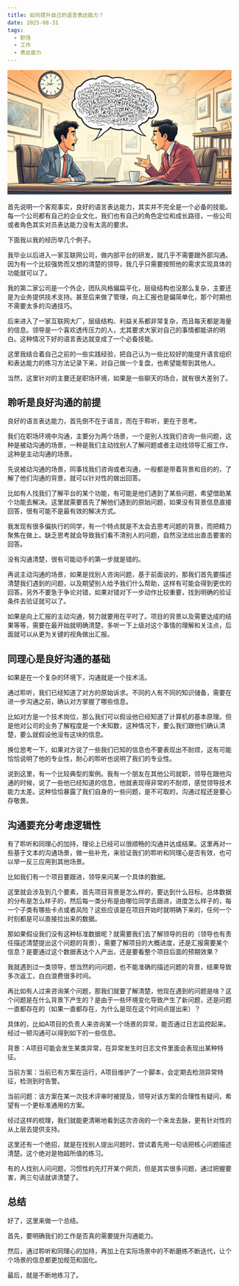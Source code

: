 ```yaml
---
title: 如何提升自己的语言表达能力？
date: 2025-08-31
tags:
  - 职场
  - 工作
  - 表达能力
---
```


![](/images/speek.jpg)

首先说明一个客观事实，良好的语言表达能力，其实并不完全是一个必备的技能。每一个公司都有自己的企业文化，我们也有自己的角色定位和成长路径，一些公司或者角色其实对员表达能力没有太高的要求。

下面我以我的经历举几个例子。

我毕业以后进入一家互联网公司，做内部平台的研发，就几乎不需要跟外部沟通。因为有一个比较强势而又想的清楚的领导，我几乎只需要按照他的需求实现具体的功能就可以了。

我的第二家公司是一个外企，团队风格偏扁平化，层级结构也没那么复杂，主要还是为业务提供技术支持。甚至后来做了管理，向上汇报也是偏简单化，那个时期也不需要太多的沟通技巧。

后来进入了一家互联网大厂，层级结构、利益关系都非常复杂，而且每天都是海量的信息。领导是一个喜欢透传压力的人，尤其要求大家对自己的事情都能讲的明白。这种情况下好的语言表达就变成了一个必备技能。

这里我结合着自己之前的一些实践经验，把自己认为一些比较好的能提升语言组织和表达能力的练习方法记录下来，对自己做一个复盘，也希望能帮到其他人。

当然，这里针对的主要还是职场环境，如果是一些聊天的场合，就有很大差别了。

## 聆听是良好沟通的前提

良好的语言表达能力，首先倒不在于语言，而在于聆听，更在于思考。

我们在职场环境中沟通，主要分为两个场景，一个是别人找我们咨询一些问题，这种是被动沟通的场景，一种是我们主动找别人了解问题或者主动找领导汇报工作，这种是主动沟通的场景。

先说被动沟通的场景，同事找我们咨询或者沟通，一般都是带着背景和目的的，了解了他们沟通的背景，就可以针对性的做出回答。

比如有人找我们了解平台的某个功能，有可能是他们遇到了某些问题，希望借助某个功能去解决。这里就需要首先了解他们遇到的原始问题，如果没有背景信息直接回答，很有可能不是最有效的解决方式。

我发现有很多偏执行的同学，有一个特点就是不太会去思考问题的背景，而把精力聚焦在做上。缺乏思考就会导致我们看不清别人的问题，自然没法给出直击要害的回答。

没有沟通清楚，很有可能动手的第一步就是错的。

再说主动沟通的场景，如果是找别人咨询问题，基于前面说的，那我们首先要描述清楚我们遇到的问题，以及期望别人给予我们什么帮助，这样有可能会得到更优的回答。另外不要急于争论对错，如果对错对下一步动作比较重要，找到明确的验证条件去验证就可以了。

如果是向上汇报的主动沟通，努力就要用在平时了。项目的背景以及需要达成的结果等等，需要在最开始就明确清楚，多听一下上级对这个事情的理解和关注点，后面就可以从更为关键的视角做出汇报。

## 同理心是良好沟通的基础

如果是在一个复杂的环境下，沟通就是一个技术活。

通过聆听，我们已经知道了对方的原始诉求。不同的人有不同的知识储备，需要在进一步沟通之前，确认对方掌握了哪些信息。

比如对方是一个技术岗位，那么我们可以假设他已经知道了计算机的基本原理。但是他对公司的业务了解程度是一个未知数，这种情况下，要么我们跟他们确认清楚，要么就假设他没有这块的信息。

换位思考一下，如果对方说了一些我们已知的信息也不要表现出不耐烦，这有可能恰恰说明了他的专业性，耐心的聆听也说明了我们的专业性。

说到这里，有一个比较典型的案例。我有一个朋友在其他公司就职，领导在跟他沟通的时候，说了一些他已经知道的信息，他就表现得非常的不耐烦，感觉领导技术能力太差。这种恰恰暴露了我们自身的一些问题，是不可取的，沟通过程还是要心存敬畏。

## 沟通要充分考虑逻辑性

有了聆听和同理心的加持，理论上已经可以很顺畅的沟通并达成结果。这里再对一些基于文本的沟通场景，做一些补充，来验证我们的聆听和同理心是否有效，也可以举一反三应用到其他场景。

比如我们有一个项目要跟进，领导来问某一个具体的数据。

这里就会涉及到几个要素，首先项目背景是怎么样的，要达到什么目标。总体数据的分布是怎么样子的，然后每一类分布是由哪位同学去跟进，进度怎么样子的，每一个子类有哪些卡点或者风险？这些应该是在项目开始时就明确下来的，任何一个时刻都是可以直接拉出来的数据。

那如果假设我们没有这种标准数据呢？就需要我们去了解领导的目的（领导也有责任描述清楚提出这个问题的背景），需要了解项目的大概进度，还是汇报需要某个信息？是要通过这个数据表达个人产出，还是要看整个项目后面的预期效果？

我就遇到过一类领导，想当然的问问题，也不能准确的描述问题的背景，结果导致多次返工，白白浪费很多时间。

再比如有人过来咨询某个问题，那我们就要了解清楚，他现在遇到的问题是啥？这个问题是在什么背景下产生的？是由于一些环境变化导致产生了新问题，还是问题一直都存在的（如果一直都存在，为什么是现在这个时间点提出来）？

具体的，比如A项目的负责人来咨询某一个场景的异常，能否通过日志监控起来。经过一顿沟通可以得到如下的一些信息。

背景：A项目可能会发生某类异常，在异常发生时日志文件里面会表现出某种特征。

当前方案：当前已有方案在运行，A项目维护了一个脚本，会定期去检测异常特征，检测到时告警。

当前问题：该方案在某一次技术评审时被提及，领导对该方案的合理性有疑问，希望有一个更标准通用的方案。

经过这样的梳理，我们就能更清晰地看到这次咨询的一个来龙去脉，更有针对性的从上层去提供支持。

这里还有一个绝招，就是在找别人提出问题时，尝试着先用一句话把核心问题描述清楚。这个绝对是物超所值的练习。

有的人找别人问问题，习惯性的先打开某个网页，但是其实很多问题，通过把握要害，两三句话就讲清楚了。

## 总结

好了，这里来做一个总结。

首先，要明确我们的工作是否真的需要提升沟通能力。

然后，通过聆听和同理心的加持，再加上在实际场景中的不断磨练不断迭代，让个个场景的信息都更加规范和固化。

最后，就是不断地练习了。
